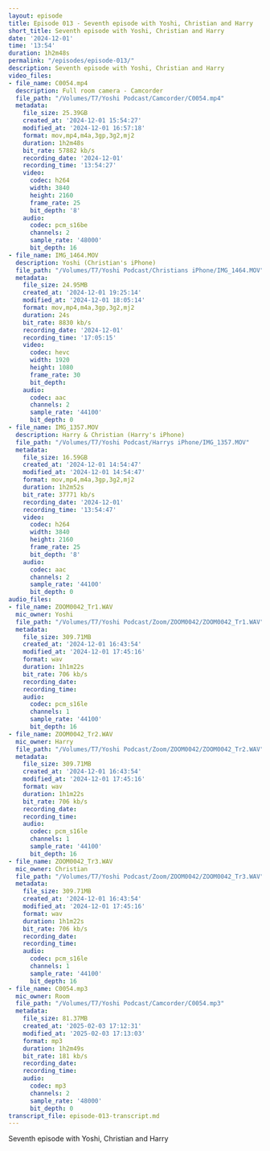```yaml
---
layout: episode
title: Episode 013 - Seventh episode with Yoshi, Christian and Harry
short_title: Seventh episode with Yoshi, Christian and Harry
date: '2024-12-01'
time: '13:54'
duration: 1h2m48s
permalink: "/episodes/episode-013/"
description: Seventh episode with Yoshi, Christian and Harry
video_files:
- file_name: C0054.mp4
  description: Full room camera - Camcorder
  file_path: "/Volumes/T7/Yoshi Podcast/Camcorder/C0054.mp4"
  metadata:
    file_size: 25.39GB
    created_at: '2024-12-01 15:54:27'
    modified_at: '2024-12-01 16:57:18'
    format: mov,mp4,m4a,3gp,3g2,mj2
    duration: 1h2m48s
    bit_rate: 57882 kb/s
    recording_date: '2024-12-01'
    recording_time: '13:54:27'
    video:
      codec: h264
      width: 3840
      height: 2160
      frame_rate: 25
      bit_depth: '8'
    audio:
      codec: pcm_s16be
      channels: 2
      sample_rate: '48000'
      bit_depth: 16
- file_name: IMG_1464.MOV
  description: Yoshi (Christian's iPhone)
  file_path: "/Volumes/T7/Yoshi Podcast/Christians iPhone/IMG_1464.MOV"
  metadata:
    file_size: 24.95MB
    created_at: '2024-12-01 19:25:14'
    modified_at: '2024-12-01 18:05:14'
    format: mov,mp4,m4a,3gp,3g2,mj2
    duration: 24s
    bit_rate: 8830 kb/s
    recording_date: '2024-12-01'
    recording_time: '17:05:15'
    video:
      codec: hevc
      width: 1920
      height: 1080
      frame_rate: 30
      bit_depth:
    audio:
      codec: aac
      channels: 2
      sample_rate: '44100'
      bit_depth: 0
- file_name: IMG_1357.MOV
  description: Harry & Christian (Harry's iPhone)
  file_path: "/Volumes/T7/Yoshi Podcast/Harrys iPhone/IMG_1357.MOV"
  metadata:
    file_size: 16.59GB
    created_at: '2024-12-01 14:54:47'
    modified_at: '2024-12-01 14:54:47'
    format: mov,mp4,m4a,3gp,3g2,mj2
    duration: 1h2m52s
    bit_rate: 37771 kb/s
    recording_date: '2024-12-01'
    recording_time: '13:54:47'
    video:
      codec: h264
      width: 3840
      height: 2160
      frame_rate: 25
      bit_depth: '8'
    audio:
      codec: aac
      channels: 2
      sample_rate: '44100'
      bit_depth: 0
audio_files:
- file_name: ZOOM0042_Tr1.WAV
  mic_owner: Yoshi
  file_path: "/Volumes/T7/Yoshi Podcast/Zoom/ZOOM0042/ZOOM0042_Tr1.WAV"
  metadata:
    file_size: 309.71MB
    created_at: '2024-12-01 16:43:54'
    modified_at: '2024-12-01 17:45:16'
    format: wav
    duration: 1h1m22s
    bit_rate: 706 kb/s
    recording_date:
    recording_time:
    audio:
      codec: pcm_s16le
      channels: 1
      sample_rate: '44100'
      bit_depth: 16
- file_name: ZOOM0042_Tr2.WAV
  mic_owner: Harry
  file_path: "/Volumes/T7/Yoshi Podcast/Zoom/ZOOM0042/ZOOM0042_Tr2.WAV"
  metadata:
    file_size: 309.71MB
    created_at: '2024-12-01 16:43:54'
    modified_at: '2024-12-01 17:45:16'
    format: wav
    duration: 1h1m22s
    bit_rate: 706 kb/s
    recording_date:
    recording_time:
    audio:
      codec: pcm_s16le
      channels: 1
      sample_rate: '44100'
      bit_depth: 16
- file_name: ZOOM0042_Tr3.WAV
  mic_owner: Christian
  file_path: "/Volumes/T7/Yoshi Podcast/Zoom/ZOOM0042/ZOOM0042_Tr3.WAV"
  metadata:
    file_size: 309.71MB
    created_at: '2024-12-01 16:43:54'
    modified_at: '2024-12-01 17:45:16'
    format: wav
    duration: 1h1m22s
    bit_rate: 706 kb/s
    recording_date:
    recording_time:
    audio:
      codec: pcm_s16le
      channels: 1
      sample_rate: '44100'
      bit_depth: 16
- file_name: C0054.mp3
  mic_owner: Room
  file_path: "/Volumes/T7/Yoshi Podcast/Camcorder/C0054.mp3"
  metadata:
    file_size: 81.37MB
    created_at: '2025-02-03 17:12:31'
    modified_at: '2025-02-03 17:13:03'
    format: mp3
    duration: 1h2m49s
    bit_rate: 181 kb/s
    recording_date:
    recording_time:
    audio:
      codec: mp3
      channels: 2
      sample_rate: '48000'
      bit_depth: 0
transcript_file: episode-013-transcript.md
---
```

Seventh episode with Yoshi, Christian and Harry

